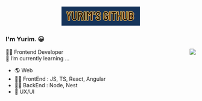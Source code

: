 <p align="center">
  <img src="https://github.com/yurim22/yurim22/blob/main/svg-animation/yurim-github.gif" alt="svg-animation" />
</p>

### I'm Yurim. 😀

<img align="right" src="https://github-readme-stats.vercel.app/api?username=yurim22&hide=contribs,prs&show_icons=true&theme=radical">

👩‍💻 Frontend Developer </br>
🌱 I’m currently learning ...

- 🌎 Web
- 🏄‍♀️ FrontEnd : JS, TS, React, Angular
- 🧗‍♀️ BackEnd : Node, Nest
- 🌸 UX/UI
